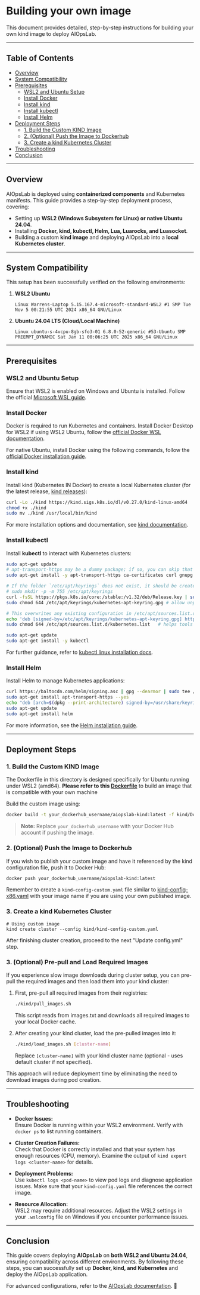 # Building your own image

This document provides detailed, step-by-step instructions for building your own kind image to deploy AIOpsLab.

---

## Table of Contents

- [Overview](#overview)
- [System Compatibility](#system-compatibility)
- [Prerequisites](#prerequisites)
  - [WSL2 and Ubuntu Setup](#wsl2-and-ubuntu-setup)
  - [Install Docker](#install-docker)
  - [Install kind](#install-kind)
  - [Install kubectl](#install-kubectl)
  - [Install Helm](#install-helm)
- [Deployment Steps](#deployment-steps)
  - [1. Build the Custom KIND Image](#1-build-the-custom-kind-image)
  - [2. (Optional) Push the Image to Dockerhub](#2-optional-push-the-image-to-dockerhub)
  - [3. Create a kind Kubernetes Cluster](#3-create-a-kind-kubernetes-cluster)
- [Troubleshooting](#troubleshooting)
- [Conclusion](#conclusion)

---

## **Overview**
AIOpsLab is deployed using **containerized components** and Kubernetes manifests. This guide provides a step-by-step deployment process, covering:

- Setting up **WSL2 (Windows Subsystem for Linux) or native Ubuntu 24.04**.
- Installing **Docker, kind, kubectl, Helm, Lua, Luarocks, and Luasocket**.
- Building a custom **kind image** and deploying AIOpsLab into a **local Kubernetes cluster**.

---

## **System Compatibility**
This setup has been successfully verified on the following environments:
1. **WSL2 Ubuntu**  
   ```
   Linux Warrens-Laptop 5.15.167.4-microsoft-standard-WSL2 #1 SMP Tue Nov 5 00:21:55 UTC 2024 x86_64 GNU/Linux
   ```
2. **Ubuntu 24.04 LTS (Cloud/Local Machine)**  
   ```
   Linux ubuntu-s-4vcpu-8gb-sfo3-01 6.8.0-52-generic #53-Ubuntu SMP PREEMPT_DYNAMIC Sat Jan 11 00:06:25 UTC 2025 x86_64 GNU/Linux
   ```

---

## **Prerequisites**

### **WSL2 and Ubuntu Setup**
Ensure that WSL2 is enabled on Windows and Ubuntu is installed. Follow the official [Microsoft WSL guide](https://learn.microsoft.com/en-us/windows/wsl/install).


### **Install Docker**
Docker is required to run Kubernetes and containers. Install Docker Desktop for WSL2 if using WSL2 Ubuntu, follow the [official Docker WSL documentation](https://docs.docker.com/desktop/wsl/).

For native Ubuntu, install Docker using the following commands, follow the [official Docker installation guide](https://docs.docker.com/engine/install/ubuntu/).

### **Install kind**
Install kind (Kubernetes IN Docker) to create a local Kubernetes cluster (for the latest release, [kind releases](https://github.com/kubernetes-sigs/kind/releases)):
```bash
curl -Lo ./kind https://kind.sigs.k8s.io/dl/v0.27.0/kind-linux-amd64
chmod +x ./kind
sudo mv ./kind /usr/local/bin/kind
```

For more installation options and documentation, see [kind documentation](https://kind.sigs.k8s.io/docs/user/quick-start/).
### **Install kubectl**
Install **kubectl** to interact with Kubernetes clusters:
```bash
sudo apt-get update
# apt-transport-https may be a dummy package; if so, you can skip that package
sudo apt-get install -y apt-transport-https ca-certificates curl gnupg

# If the folder `/etc/apt/keyrings` does not exist, it should be created before the curl command, read the note below.
# sudo mkdir -p -m 755 /etc/apt/keyrings
curl -fsSL https://pkgs.k8s.io/core:/stable:/v1.32/deb/Release.key | sudo gpg --dearmor -o /etc/apt/keyrings/kubernetes-apt-keyring.gpg
sudo chmod 644 /etc/apt/keyrings/kubernetes-apt-keyring.gpg # allow unprivileged APT programs to read this keyring

# This overwrites any existing configuration in /etc/apt/sources.list.d/kubernetes.list
echo 'deb [signed-by=/etc/apt/keyrings/kubernetes-apt-keyring.gpg] https://pkgs.k8s.io/core:/stable:/v1.32/deb/ /' | sudo tee /etc/apt/sources.list.d/kubernetes.list
sudo chmod 644 /etc/apt/sources.list.d/kubernetes.list   # helps tools such as command-not-found to work correctly

sudo apt-get update
sudo apt-get install -y kubectl
```

For further guidance, refer to [kubectl linux installation docs](https://kubernetes.io/docs/tasks/tools/install-kubectl-linux/).

### Install Helm

Install Helm to manage Kubernetes applications:

```bash
curl https://baltocdn.com/helm/signing.asc | gpg --dearmor | sudo tee /usr/share/keyrings/helm.gpg > /dev/null
sudo apt-get install apt-transport-https --yes
echo "deb [arch=$(dpkg --print-architecture) signed-by=/usr/share/keyrings/helm.gpg] https://baltocdn.com/helm/stable/debian/ all main" | sudo tee /etc/apt/sources.list.d/helm-stable-debian.list
sudo apt-get update
sudo apt-get install helm
```

For more information, see the [Helm installation guide](https://helm.sh/docs/intro/install/).

---

## Deployment Steps

### 1. Build the Custom KIND Image

The Dockerfile in this directory is designed specifically for Ubuntu running under WSL2 (amd64). **Please refer to this [Dockerfile](/kind/Dockerfile)** to build an image that is compatible with your own machine 

Build the custom image using:

```bash
docker build -t your_dockerhub_username/aiopslab-kind:latest -f kind/Dockerfile .
```
> **Note:** Replace `your_dockerhub_username` with your Docker Hub account if pushing the image.

### 2. (Optional) Push the Image to Dockerhub

If you wish to publish your custom image and have it referenced by the kind configuration file, push it to Docker Hub:

```bash
docker push your_dockerhub_username/aiopslab-kind:latest
```

Remember to create a `kind-config-custom.yaml` file similar to [kind-config-x86.yaml](/kind/kind-config-x86.yaml) with your image name if you are using your own published image.

### 3. Create a kind Kubernetes Cluster
```
# Using custom image
kind create cluster --config kind/kind-config-custom.yaml
```

After finishing cluster creation, proceed to the next "Update config.yml" step.


### 3. (Optional) Pre-pull and Load Required Images

If you experience slow image downloads during cluster setup, you can pre-pull the required images and then load them into your kind cluster:

1. First, pre-pull all required images from their registries:

    ```bash
    ./kind/pull_images.sh
    ```
  
    This script reads from images.txt and downloads all required images to your local Docker cache.

2. After creating your kind cluster, load the pre-pulled images into it:

    ```bash
    ./kind/load_images.sh [cluster-name]
    ```
    
    Replace `[cluster-name]` with your kind cluster name (optional - uses default cluster if not specified).

This approach will reduce deployment time by eliminating the need to download images during pod creation.

---

## **Troubleshooting**

- **Docker Issues:**  
  Ensure Docker is running within your WSL2 environment. Verify with `docker ps` to list running containers.

- **Cluster Creation Failures:**  
  Check that Docker is correctly installed and that your system has enough resources (CPU, memory). Examine the output of `kind export logs <cluster-name>` for details.

- **Deployment Problems:**  
  Use `kubectl logs <pod-name>` to view pod logs and diagnose application issues. Make sure that your `kind-config.yaml` file references the correct image.

- **Resource Allocation:**  
  WSL2 may require additional resources. Adjust the WSL2 settings in your `.wslconfig` file on Windows if you encounter performance issues.

---

## **Conclusion**
This guide covers deploying **AIOpsLab** on **both WSL2 and Ubuntu 24.04**, ensuring compatibility across different environments. By following these steps, you can successfully set up **Docker, kind, and Kubernetes** and deploy the AIOpsLab application.

For advanced configurations, refer to the [AIOpsLab documentation](https://github.com/Flemington8/AIOpsLab). 🚀
